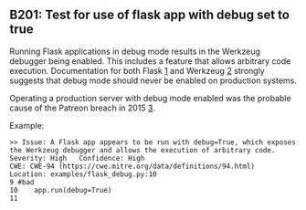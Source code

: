 ## B201: Test for use of flask app with debug set to true

Running Flask applications in debug mode results in the Werkzeug
debugger being enabled. This includes a feature that allows arbitrary
code execution. Documentation for both Flask
<a href="#id4" id="id1" class="footnote-reference brackets">1</a> and
Werkzeug
<a href="#id5" id="id2" class="footnote-reference brackets">2</a>
strongly suggests that debug mode should never be enabled on production
systems.

Operating a production server with debug mode enabled was the probable
cause of the Patreon breach in 2015
<a href="#id6" id="id3" class="footnote-reference brackets">3</a>.

Example:

<!-- -->

    >> Issue: A Flask app appears to be run with debug=True, which exposes
    the Werkzeug debugger and allows the execution of arbitrary code.
    Severity: High   Confidence: High
    CWE: CWE-94 (https://cwe.mitre.org/data/definitions/94.html)
    Location: examples/flask_debug.py:10
    9 #bad
    10    app.run(debug=True)
    11